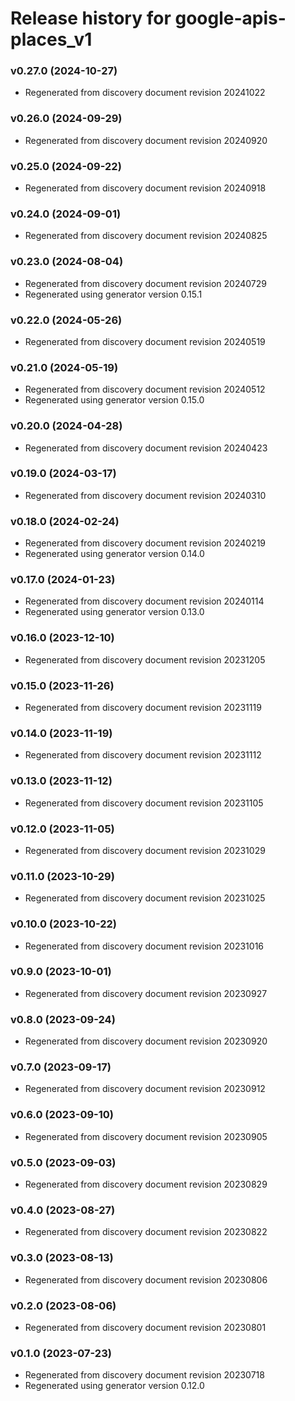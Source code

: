 # Release history for google-apis-places_v1

### v0.27.0 (2024-10-27)

* Regenerated from discovery document revision 20241022

### v0.26.0 (2024-09-29)

* Regenerated from discovery document revision 20240920

### v0.25.0 (2024-09-22)

* Regenerated from discovery document revision 20240918

### v0.24.0 (2024-09-01)

* Regenerated from discovery document revision 20240825

### v0.23.0 (2024-08-04)

* Regenerated from discovery document revision 20240729
* Regenerated using generator version 0.15.1

### v0.22.0 (2024-05-26)

* Regenerated from discovery document revision 20240519

### v0.21.0 (2024-05-19)

* Regenerated from discovery document revision 20240512
* Regenerated using generator version 0.15.0

### v0.20.0 (2024-04-28)

* Regenerated from discovery document revision 20240423

### v0.19.0 (2024-03-17)

* Regenerated from discovery document revision 20240310

### v0.18.0 (2024-02-24)

* Regenerated from discovery document revision 20240219
* Regenerated using generator version 0.14.0

### v0.17.0 (2024-01-23)

* Regenerated from discovery document revision 20240114
* Regenerated using generator version 0.13.0

### v0.16.0 (2023-12-10)

* Regenerated from discovery document revision 20231205

### v0.15.0 (2023-11-26)

* Regenerated from discovery document revision 20231119

### v0.14.0 (2023-11-19)

* Regenerated from discovery document revision 20231112

### v0.13.0 (2023-11-12)

* Regenerated from discovery document revision 20231105

### v0.12.0 (2023-11-05)

* Regenerated from discovery document revision 20231029

### v0.11.0 (2023-10-29)

* Regenerated from discovery document revision 20231025

### v0.10.0 (2023-10-22)

* Regenerated from discovery document revision 20231016

### v0.9.0 (2023-10-01)

* Regenerated from discovery document revision 20230927

### v0.8.0 (2023-09-24)

* Regenerated from discovery document revision 20230920

### v0.7.0 (2023-09-17)

* Regenerated from discovery document revision 20230912

### v0.6.0 (2023-09-10)

* Regenerated from discovery document revision 20230905

### v0.5.0 (2023-09-03)

* Regenerated from discovery document revision 20230829

### v0.4.0 (2023-08-27)

* Regenerated from discovery document revision 20230822

### v0.3.0 (2023-08-13)

* Regenerated from discovery document revision 20230806

### v0.2.0 (2023-08-06)

* Regenerated from discovery document revision 20230801

### v0.1.0 (2023-07-23)

* Regenerated from discovery document revision 20230718
* Regenerated using generator version 0.12.0

